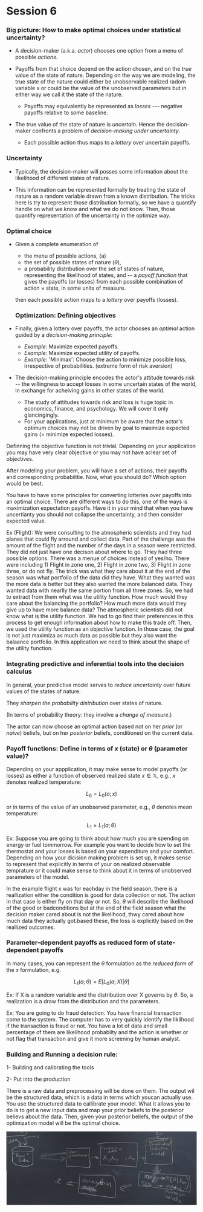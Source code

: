 # Session 6

### Big picture: How to make optimal choices under statistical uncertainty?

 * A decision-maker (a.k.a. *actor*) chooses one option from a menu of possible *actions*.
 * Payoffs from that choice depend on the action chosen, and on the *true* value of the state of nature.  Depending on the way we are modeling,
   the true state of the nature could either be unobservable realized radom variable x or could be the value of the unobserved parameters but in either way we call it the state of the nature.
      
   - Payoffs may equivalently be represented as *losses* --- negative payoffs relative to some baseline.
   
 * The true value of the state of nature is *uncertain*. Hence the decision-maker confronts a problem of *decision-making under uncertainty*. 
   
   - Each possible action thus maps to a *lottery* over uncertain payoffs.
   
 ### Uncertainty
 
 * Typically, the decision-maker will posses some information about the likelihood of different states of nature. 
 
 * This information can be represented formally by treating the state of nature as a random variable drawn from a known distribution. 
 The tricks here is try to represent those distribution formally, so we have a quantify handle on what we know and what we do not know. Then, those quantify
 representation of the uncertainty in the optimize way.
 
 
 ### Optimal choice

 * Given a complete enumeration of 
   - the menu of possible actions, (a)
   - the set of possible states of nature ($\theta$), 
   - a probability distribution over the set of states of nature, representing the likelihood of states, and
   -- a *payoff function* that gives the payoffs (or losses) from each possible combination of action $\times$ state, in some units of measure.
   
   then each possible action maps to a *lottery* over payoffs (losses).
   
   ### Optimization: Defining objectives

 * Finally, given a lottery over payoffs, the actor chooses an *optimal* action guided by a *decision-making principle*:
 
   - *Example:* Maximize expected payoffs.
   - *Example:* Maximize expected utility of payoffs.
   - *Example:* 'Minimax': Choose the action to minimize possible loss, irrespective of probabilities. (extreme form of risk aversion)
 
 * The decision-making principle encodes the actor's attitude towards risk -- the willingness to accept losses in some uncertain states of the world, in exchange for acheiving gains in other states of the world.
    - The study of attitudes towards risk and loss is huge topic in economics, finance, and psychology. We will cover it only glancingingly.
    - For your applications, just at minimum be aware that the actor's optimum choices may not be driven by goal to maximize expected gains (= minimize expected losses). 
   
 Definning the objective function is not trivial. Depending on your application you may have very clear objective or you may not have  aclear set of objectives.
 
 After modeling your problem, you will have a set of actions, their payoffs and corresponding probabilitie. Now, what you should do? Which option would be best.
 
You have to have some principles for converting lotteries over payoffs into an optimal choice. There are different ways to do this, one of the ways is maximization expectation payoffs. Have it in your mind that when you have uncertianty you should not collapse the uncertainty, and then consider expected value. 
 
Ex (Flight): We were consulting to the atmospheric scientists and they had planes that could fly arround and collect data. Part of the challenge was the amount of the flight and the number of the days in a season were restricted. They did not just have one decison about where to go. THey had three possible options. There was a menue of choices instead of yes/no. There were including 1) Flight in zone one, 2) Flight in zone two, 3) Flight in zone three, or do not fly. The trick was what they care about it at the end of the season was what portfolio of the data did they have. What they wanted was the more data is better but they also wanted the more balanced data. They wanted data with nearlly the same portion from all three zones. So, we had to extract from them what was the utility function. How much would they care about the balancing the portfolio? How much more data would they give up to have more balance data? The atmospheric scientists did not know what is the utility function. We had to go find their preferences in this process to get enough information about how to make this trade off. Then, we used the utility function as an objective function. In those case, the goal is not just maximiza as much data as possible but they also want the balaance portfolio. In this application we need to think about the shape of the utility function.
 
### Integrating predictive and inferential tools into the decision calculus

In general, your predictive model serves to *reduce uncertainty* over future values of the states of nature.

They *sharpen the probability distribution* over states of nature.

(In terms of probability theory: they involve a *change of measure*.)

The actor can now choose an optimal action based not on her *prior* (or *naive*) beliefs, but on her *posterior* beliefs, conditioned on the current data.
   
### Payoff functions: Define in terms of $x$ (state) or $\theta$ (parameter value)?

Depending on your appplication, it may make sense to model payoffs (or losses) as either a function of observed realized state $x \in \mathbb{X}$, e.g., $x$ denotes realized temperature:

$$L_0 = L_0(a;x)$$

or in terms of the value of an unobserved parameter, e.g., $\theta$ denotes mean temperature:

$$L_1 = L_1(a; \theta)$$

Ex: Suppose you are going to think about how much you are spending on energy or fuel tommorrow. For example you want to decide how to set the thermostat and your losses is based on your expenditure and your comfort. Depending on how your dicision making problem is set up, it makes sense to represent that explicitly in terms of your on realized observable temprature or it could make sense to think about it in terms of unobserved parameters of the model.

In the example flight x was for eachday in the field season, there is a reallization either the condition is good for data collection or not. The action in that case is either fly on that day or not. So, $\theta$ will describe the likelihood of the good or badconditions but at the end of the field season what the decision maker cared about is not the likelihood, thwy cared about how much data they actually got.based these, the loss is explicitly based on the reallized outcomes.

### Parameter-dependent payoffs as reduced form of state-dependent payoffs

In many cases, you can represent the $\theta$ formulation as the *reduced form* of the $x$ formulation, e.g.

$$L_1(a;\theta) = E[L_0(a;X) | \theta]$$

Ex: If X is a random variable and the distribution over X governs by $\theta$. So, a realization is a draw from the distribution and the parameters. 


Ex: You are going to do fraud detection. You have financial transaction come to the system. The computer has to very quickly identify the liklihood if the transaction is fraud or not. You have a lot of data and small percentage of them are likelihood probabilty and the action is whether or not flag that transaction and give it more screening by human analyst. 

### Building and Running a decision rule:

1- Building and calibrating the tools

2- Put into the production

There is a raw data and preprocessing will be done on them. The output wil be the structured data, which is a data in terms which youcan actually use. You use the structured data to callibrate your model. What it allows you to do is to get a new input data and map your prior beliefs to the posterior believs about the data. Then, given your posterior beliefs, the output of the optimization model will be the optimal choice. 

![14](Picturs/pic_14.png)


